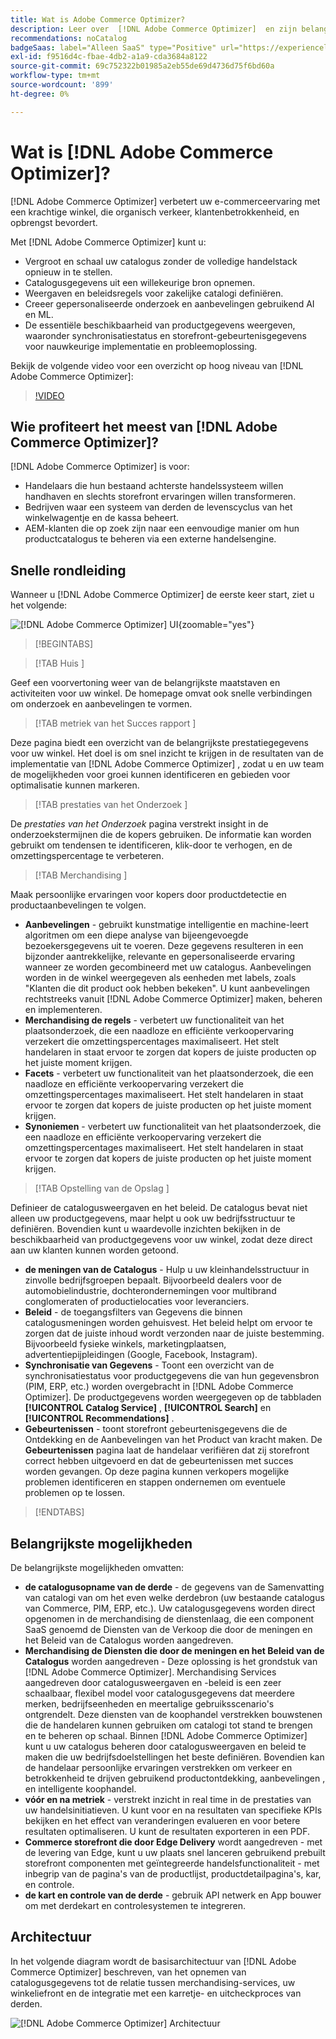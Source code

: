 ```yaml
---
title: Wat is Adobe Commerce Optimizer?
description: Leer over  [!DNL Adobe Commerce Optimizer]  en zijn belangrijkste eigenschappen.
recommendations: noCatalog
badgeSaas: label="Alleen SaaS" type="Positive" url="https://experienceleague.adobe.com/nl/docs/commerce/user-guides/product-solutions" tooltip="Alleen van toepassing op Adobe Commerce as a Cloud Service- en Adobe Commerce Optimizer-projecten (door Adobe beheerde SaaS-infrastructuur)."
exl-id: f9516d4c-fbae-4db2-a1a9-cda3684a8122
source-git-commit: 69c752322b01985a2eb55de69d4736d75f6bd60a
workflow-type: tm+mt
source-wordcount: '899'
ht-degree: 0%

---
```


# Wat is [!DNL Adobe Commerce Optimizer]?

[!DNL Adobe Commerce Optimizer] verbetert uw e-commerceervaring met een krachtige winkel, die organisch verkeer, klantenbetrokkenheid, en opbrengst bevordert.

Met [!DNL Adobe Commerce Optimizer] kunt u:

- Vergroot en schaal uw catalogus zonder de volledige handelstack opnieuw in te stellen.
- Catalogusgegevens uit een willekeurige bron opnemen.
- Weergaven en beleidsregels voor zakelijke catalogi definiëren.
- Creeer gepersonaliseerde onderzoek en aanbevelingen gebruikend AI en ML.
- De essentiële beschikbaarheid van productgegevens weergeven, waaronder synchronisatiestatus en storefront-gebeurtenisgegevens voor nauwkeurige implementatie en probleemoplossing.

Bekijk de volgende video voor een overzicht op hoog niveau van [!DNL Adobe Commerce Optimizer]:

>[!VIDEO](https://video.tv.adobe.com/v/3450469?captions=dut)

## Wie profiteert het meest van [!DNL Adobe Commerce Optimizer]?

[!DNL Adobe Commerce Optimizer] is voor:

- Handelaars die hun bestaand achterste handelssysteem willen handhaven en slechts storefront ervaringen willen transformeren.
- Bedrijven waar een systeem van derden de levenscyclus van het winkelwagentje en de kassa beheert.
- AEM-klanten die op zoek zijn naar een eenvoudige manier om hun productcatalogus te beheren via een externe handelsengine.

## Snelle rondleiding

Wanneer u [!DNL Adobe Commerce Optimizer] de eerste keer start, ziet u het volgende:

![[!DNL Adobe Commerce Optimizer] UI ](./assets/user-interface.png){zoomable="yes"}

>[!BEGINTABS]

>[!TAB  Huis ]

Geef een voorvertoning weer van de belangrijkste maatstaven en activiteiten voor uw winkel. De homepage omvat ook snelle verbindingen om onderzoek en aanbevelingen te vormen.

>[!TAB  metriek van het Succes rapport ]

Deze pagina biedt een overzicht van de belangrijkste prestatiegegevens voor uw winkel. Het doel is om snel inzicht te krijgen in de resultaten van de implementatie van [!DNL Adobe Commerce Optimizer] , zodat u en uw team de mogelijkheden voor groei kunnen identificeren en gebieden voor optimalisatie kunnen markeren.

>[!TAB  prestaties van het Onderzoek ]

De *prestaties van het Onderzoek* pagina verstrekt insight in de onderzoekstermijnen die de kopers gebruiken. De informatie kan worden gebruikt om tendensen te identificeren, klik-door te verhogen, en de omzettingspercentage te verbeteren.

>[!TAB  Merchandising ]

Maak persoonlijke ervaringen voor kopers door productdetectie en productaanbevelingen te volgen.

- **Aanbevelingen** - gebruikt kunstmatige intelligentie en machine-leert algoritmen om een diepe analyse van bijeengevoegde bezoekersgegevens uit te voeren. Deze gegevens resulteren in een bijzonder aantrekkelijke, relevante en gepersonaliseerde ervaring wanneer ze worden gecombineerd met uw catalogus. Aanbevelingen worden in de winkel weergegeven als eenheden met labels, zoals &quot;Klanten die dit product ook hebben bekeken&quot;. U kunt aanbevelingen rechtstreeks vanuit [!DNL Adobe Commerce Optimizer] maken, beheren en implementeren.
- **Merchandising de regels** - verbetert uw functionaliteit van het plaatsonderzoek, die een naadloze en efficiënte verkoopervaring verzekert die omzettingspercentages maximaliseert. Het stelt handelaren in staat ervoor te zorgen dat kopers de juiste producten op het juiste moment krijgen.
- **Facets** - verbetert uw functionaliteit van het plaatsonderzoek, die een naadloze en efficiënte verkoopervaring verzekert die omzettingspercentages maximaliseert. Het stelt handelaren in staat ervoor te zorgen dat kopers de juiste producten op het juiste moment krijgen.
- **Synoniemen** - verbetert uw functionaliteit van het plaatsonderzoek, die een naadloze en efficiënte verkoopervaring verzekert die omzettingspercentages maximaliseert. Het stelt handelaren in staat ervoor te zorgen dat kopers de juiste producten op het juiste moment krijgen.

>[!TAB  Opstelling van de Opslag ]

Definieer de catalogusweergaven en het beleid. De catalogus bevat niet alleen uw productgegevens, maar helpt u ook uw bedrijfsstructuur te definiëren. Bovendien kunt u waardevolle inzichten bekijken in de beschikbaarheid van productgegevens voor uw winkel, zodat deze direct aan uw klanten kunnen worden getoond.

- **de meningen van de Catalogus** - Hulp u uw kleinhandelsstructuur in zinvolle bedrijfsgroepen bepaalt. Bijvoorbeeld dealers voor de automobielindustrie, dochterondernemingen voor multibrand conglomeraten of productielocaties voor leveranciers.
- **Beleid** - de toegangsfilters van Gegevens die binnen catalogusmeningen worden gehuisvest. Het beleid helpt om ervoor te zorgen dat de juiste inhoud wordt verzonden naar de juiste bestemming. Bijvoorbeeld fysieke winkels, marketingplaatsen, advertentiepijpleidingen (Google, Facebook, Instagram).
- **Synchronisatie van Gegevens** - Toont een overzicht van de synchronisatiestatus voor productgegevens die van hun gegevensbron (PIM, ERP, etc.) worden overgebracht in [!DNL Adobe Commerce Optimizer]. De productgegevens worden weergegeven op de tabbladen **[!UICONTROL Catalog Service]** , **[!UICONTROL Search]** en **[!UICONTROL Recommendations]** .
- **Gebeurtenissen** - toont storefront gebeurtenisgegevens die de Ontdekking en de Aanbevelingen van het Product van kracht maken. De **Gebeurtenissen** pagina laat de handelaar verifiëren dat zij storefront correct hebben uitgevoerd en dat de gebeurtenissen met succes worden gevangen. Op deze pagina kunnen verkopers mogelijke problemen identificeren en stappen ondernemen om eventuele problemen op te lossen.

>[!ENDTABS]

## Belangrijkste mogelijkheden

De belangrijkste mogelijkheden omvatten:

- **de catalogusopname van de derde** - de gegevens van de Samenvatting van catalogi van om het even welke derdebron (uw bestaande catalogus van Commerce, PIM, ERP, etc.). Uw catalogusgegevens worden direct opgenomen in de merchandising de dienstenlaag, die een component SaaS genoemd de Diensten van de Verkoop die door de meningen en het Beleid van de Catalogus worden aangedreven.
- **Merchandising de Diensten die door de meningen en het Beleid van de Catalogus** worden aangedreven - Deze oplossing is het grondstuk van [!DNL Adobe Commerce Optimizer]. Merchandising Services aangedreven door catalogusweergaven en -beleid is een zeer schaalbaar, flexibel model voor catalogusgegevens dat meerdere merken, bedrijfseenheden en meertalige gebruiksscenario&#39;s ontgrendelt. Deze diensten van de koophandel verstrekken bouwstenen die de handelaren kunnen gebruiken om catalogi tot stand te brengen en te beheren op schaal. Binnen [!DNL Adobe Commerce Optimizer] kunt u uw catalogus beheren door catalogusweergaven en beleid te maken die uw bedrijfsdoelstellingen het beste definiëren. Bovendien kan de handelaar persoonlijke ervaringen verstrekken om verkeer en betrokkenheid te drijven gebruikend productontdekking, aanbevelingen &#x200B;, en intelligente koophandel.
- **vóór en na metriek** - verstrekt inzicht in real time in de prestaties van uw handelsinitiatieven. U kunt voor en na resultaten van specifieke KPIs bekijken en het effect van veranderingen evalueren en voor betere resultaten optimaliseren. U kunt de resultaten exporteren in een PDF.
- **Commerce storefront die door Edge Delivery** wordt aangedreven - met de levering van Edge, kunt u uw plaats snel lanceren gebruikend prebuilt storefront componenten met geïntegreerde handelsfunctionaliteit - met inbegrip van de pagina&#39;s van de productlijst, productdetailpagina&#39;s, kar, en controle.
- **de kart en controle van de derde** - gebruik API netwerk en App bouwer om met derdekart en controlesystemen te integreren.

## Architectuur

In het volgende diagram wordt de basisarchitectuur van [!DNL Adobe Commerce Optimizer] beschreven, van het opnemen van catalogusgegevens tot de relatie tussen merchandising-services, uw winkeliefront en de integratie met een karretje- en uitcheckproces van derden.

![[!DNL Adobe Commerce Optimizer] Architectuur ](./assets/architecture.png)
